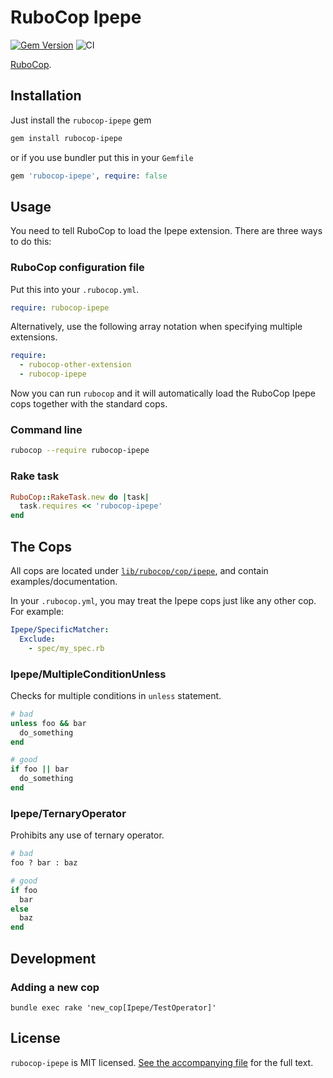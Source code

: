 # RuboCop Ipepe

[![Gem Version](https://badge.fury.io/rb/rubocop-ipepe.svg)](https://rubygems.org/gems/rubocop-ipepe)
![CI](https://github.com/ipepe-oss/rubocop-ipepe/workflows/CI/badge.svg)

[RuboCop](https://github.com/rubocop/rubocop).

## Installation

Just install the `rubocop-ipepe` gem

```bash
gem install rubocop-ipepe
```

or if you use bundler put this in your `Gemfile`

```ruby
gem 'rubocop-ipepe', require: false
```

## Usage

You need to tell RuboCop to load the Ipepe extension. There are three
ways to do this:

### RuboCop configuration file

Put this into your `.rubocop.yml`.

```yaml
require: rubocop-ipepe
```

Alternatively, use the following array notation when specifying multiple extensions.

```yaml
require:
  - rubocop-other-extension
  - rubocop-ipepe
```

Now you can run `rubocop` and it will automatically load the RuboCop Ipepe
cops together with the standard cops.

### Command line

```bash
rubocop --require rubocop-ipepe
```

### Rake task

```ruby
RuboCop::RakeTask.new do |task|
  task.requires << 'rubocop-ipepe'
end
```

## The Cops

All cops are located under
[`lib/rubocop/cop/ipepe`](lib/rubocop/cop/ipepe), and contain
examples/documentation.

In your `.rubocop.yml`, you may treat the Ipepe cops just like any other
cop. For example:

```yaml
Ipepe/SpecificMatcher:
  Exclude:
    - spec/my_spec.rb
```

### Ipepe/MultipleConditionUnless

Checks for multiple conditions in `unless` statement.

```ruby
# bad
unless foo && bar
  do_something
end

# good
if foo || bar
  do_something
end
```

### Ipepe/TernaryOperator

Prohibits any use of ternary operator.

```ruby
# bad
foo ? bar : baz

# good
if foo
  bar
else
  baz
end
```

## Development

### Adding a new cop
`bundle exec rake 'new_cop[Ipepe/TestOperator]'`

## License

`rubocop-ipepe` is MIT licensed. [See the accompanying file](LICENSE.md) for
the full text.